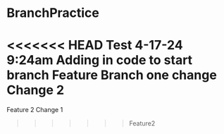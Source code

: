 # BranchPractice
<<<<<<< HEAD
Test 4-17-24 9:24am
Adding in code to start branch
Feature Branch one change
Change 2
=======




















Feature 2 Change 1
>>>>>>> Feature2
